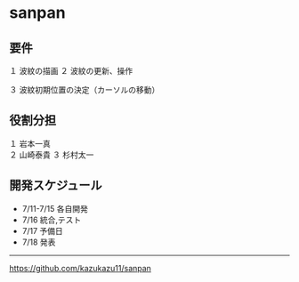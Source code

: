 # sanpan  

## 要件  
１ 波紋の描画
２ 波紋の更新、操作　

３ 波紋初期位置の決定（カーソルの移動） 
  
## 役割分担  
１ 岩本一真    
２ 山崎泰貴
３ 杉村太一   
  
## 開発スケジュール  
* 7/11-7/15  各自開発  
* 7/16  統合,テスト  
* 7/17  予備日
* 7/18  発表
  
***
<https://github.com/kazukazu11/sanpan>
